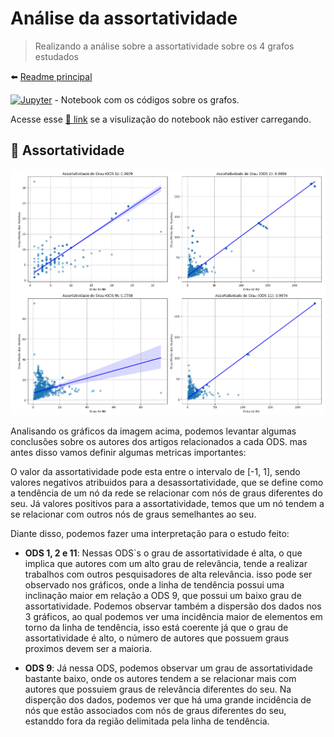# Análise da assortatividade

> Realizando a análise sobre a assortatividade sobre os 4 grafos estudados

⬅️ [Readme principal](../u2t1.md)

[![Jupyter](https://img.shields.io/badge/-Notebook-191A1B?style=flat-square&logo=jupyter)](https://github.com/CarlosG18/aedii_dca0209/blob/main/unidade2/U2T1/requisito_02/notebook_assortatividade.ipynb) - Notebook com os códigos sobre os grafos.

Acesse esse [🔗 link](./notebook_assortatividade.md) se a visulização do notebook não estiver carregando.

## 🔄 Assortatividade

<p align="center">
    <img width=1000 src="../imgs/graficos_bipartidos.png"/>
</p>

Analisando os gráficos da imagem acima, podemos levantar algumas conclusões sobre os autores dos artigos relacionados a cada ODS. mas antes disso vamos definir algumas metricas importantes:

O valor da assortatividade pode esta entre o intervalo de [-1, 1], sendo valores negativos atribuidos para a desassortatividade, que se define como a tendência de um nó da rede se relacionar com nós de graus diferentes do seu. Já valores positivos para a assortatividade, temos que um nó tendem a se relacionar com outros nós de graus semelhantes ao seu.

Diante disso, podemos fazer uma interpretação para o estudo feito:

- **ODS 1, 2 e 11**: Nessas ODS`s o grau de assortatividade é alta, o que implica que autores com um alto grau de relevância, tende a realizar trabalhos com outros pesquisadores de alta relevância. isso pode ser observado nos gráficos, onde a linha de tendência possui uma inclinação maior em relação a ODS 9, que possui um baixo grau de assortatividade. Podemos observar também a dispersão dos dados nos 3 gráficos, ao qual podemos ver uma incidência maior de elementos em torno da linha de tendência, isso está coerente já que o grau de assortatividade é alto, o número de autores que possuem graus proximos devem ser a maioria.

- **ODS 9**: Já nessa ODS, podemos observar um grau de assortatividade bastante baixo, onde os autores tendem a se relacionar mais com autores que possuiem graus de relevância diferentes do seu. Na disperção dos dados, podemos ver que há uma grande incidência de nós que estão associados com nós de graus diferentes do seu, estanddo fora da região delimitada pela linha de tendência.
